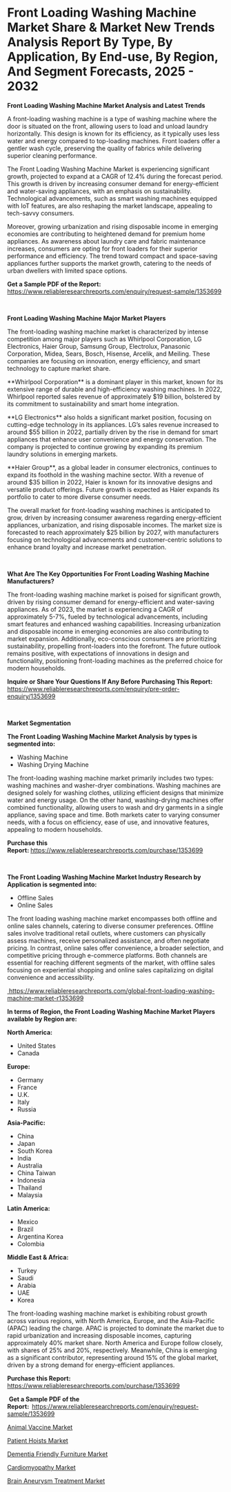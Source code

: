 <p><h1>Front Loading Washing Machine Market Share & Market New Trends Analysis Report By Type, By Application, By End-use, By Region, And Segment Forecasts, 2025 - 2032</h1></p><p><strong>Front Loading Washing Machine Market Analysis and Latest Trends</strong></p>
<p><p>A front-loading washing machine is a type of washing machine where the door is situated on the front, allowing users to load and unload laundry horizontally. This design is known for its efficiency, as it typically uses less water and energy compared to top-loading machines. Front loaders offer a gentler wash cycle, preserving the quality of fabrics while delivering superior cleaning performance.</p><p>The Front Loading Washing Machine Market is experiencing significant growth, projected to expand at a CAGR of 12.4% during the forecast period. This growth is driven by increasing consumer demand for energy-efficient and water-saving appliances, with an emphasis on sustainability. Technological advancements, such as smart washing machines equipped with IoT features, are also reshaping the market landscape, appealing to tech-savvy consumers. </p><p>Moreover, growing urbanization and rising disposable income in emerging economies are contributing to heightened demand for premium home appliances. As awareness about laundry care and fabric maintenance increases, consumers are opting for front loaders for their superior performance and efficiency. The trend toward compact and space-saving appliances further supports the market growth, catering to the needs of urban dwellers with limited space options.</p></p>
<p><strong>Get a Sample PDF of the Report:&nbsp;</strong> <a href="https://www.reliableresearchreports.com/enquiry/request-sample/1353699?utm_campaign=2287&utm_medium=2&utm_source=Github&utm_content=ia&utm_term=05042025&utm_id=front-loading-washing-machine">https://www.reliableresearchreports.com/enquiry/request-sample/1353699</a></p>
<p>&nbsp;</p>
<p><strong>Front Loading Washing Machine Major Market Players</strong></p>
<p><p>The front-loading washing machine market is characterized by intense competition among major players such as Whirlpool Corporation, LG Electronics, Haier Group, Samsung Group, Electrolux, Panasonic Corporation, Midea, Sears, Bosch, Hisense, Arcelik, and Meiling. These companies are focusing on innovation, energy efficiency, and smart technology to capture market share.</p><p>**Whirlpool Corporation** is a dominant player in this market, known for its extensive range of durable and high-efficiency washing machines. In 2022, Whirlpool reported sales revenue of approximately $19 billion, bolstered by its commitment to sustainability and smart home integration.</p><p>**LG Electronics** also holds a significant market position, focusing on cutting-edge technology in its appliances. LG’s sales revenue increased to around $55 billion in 2022, partially driven by the rise in demand for smart appliances that enhance user convenience and energy conservation. The company is projected to continue growing by expanding its premium laundry solutions in emerging markets.</p><p>**Haier Group**, as a global leader in consumer electronics, continues to expand its foothold in the washing machine sector. With a revenue of around $35 billion in 2022, Haier is known for its innovative designs and versatile product offerings. Future growth is expected as Haier expands its portfolio to cater to more diverse consumer needs.</p><p>The overall market for front-loading washing machines is anticipated to grow, driven by increasing consumer awareness regarding energy-efficient appliances, urbanization, and rising disposable incomes. The market size is forecasted to reach approximately $25 billion by 2027, with manufacturers focusing on technological advancements and customer-centric solutions to enhance brand loyalty and increase market penetration.</p></p>
<p>&nbsp;</p>
<p><strong>What Are The Key Opportunities For Front Loading Washing Machine Manufacturers?</strong></p>
<p><p>The front-loading washing machine market is poised for significant growth, driven by rising consumer demand for energy-efficient and water-saving appliances. As of 2023, the market is experiencing a CAGR of approximately 5-7%, fueled by technological advancements, including smart features and enhanced washing capabilities. Increasing urbanization and disposable income in emerging economies are also contributing to market expansion. Additionally, eco-conscious consumers are prioritizing sustainability, propelling front-loaders into the forefront. The future outlook remains positive, with expectations of innovations in design and functionality, positioning front-loading machines as the preferred choice for modern households.</p></p>
<p><strong>Inquire or Share Your Questions If Any Before Purchasing This Report:</strong> <a href="https://www.reliableresearchreports.com/enquiry/pre-order-enquiry/1353699?utm_campaign=2287&utm_medium=2&utm_source=Github&utm_content=ia&utm_term=05042025&utm_id=front-loading-washing-machine">https://www.reliableresearchreports.com/enquiry/pre-order-enquiry/1353699</a></p>
<p>&nbsp;</p>
<p><strong>Market Segmentation</strong></p>
<p><strong>The Front Loading Washing Machine Market Analysis by types is segmented into:</strong></p>
<p><ul><li>Washing Machine</li><li>Washing Drying Machine</li></ul></p>
<p><p>The front-loading washing machine market primarily includes two types: washing machines and washer-dryer combinations. Washing machines are designed solely for washing clothes, utilizing efficient designs that minimize water and energy usage. On the other hand, washing-drying machines offer combined functionality, allowing users to wash and dry garments in a single appliance, saving space and time. Both markets cater to varying consumer needs, with a focus on efficiency, ease of use, and innovative features, appealing to modern households.</p></p>
<p><strong>Purchase this Report:&nbsp;</strong><a href="https://www.reliableresearchreports.com/purchase/1353699?utm_campaign=2287&utm_medium=2&utm_source=Github&utm_content=ia&utm_term=05042025&utm_id=front-loading-washing-machine">https://www.reliableresearchreports.com/purchase/1353699</a></p>
<p>&nbsp;</p>
<p><strong>The Front Loading Washing Machine Market Industry Research by Application is segmented into:</strong></p>
<p><ul><li>Offline Sales</li><li>Online Sales</li></ul></p>
<p><p>The front loading washing machine market encompasses both offline and online sales channels, catering to diverse consumer preferences. Offline sales involve traditional retail outlets, where customers can physically assess machines, receive personalized assistance, and often negotiate pricing. In contrast, online sales offer convenience, a broader selection, and competitive pricing through e-commerce platforms. Both channels are essential for reaching different segments of the market, with offline sales focusing on experiential shopping and online sales capitalizing on digital convenience and accessibility.</p></p>
<p><a href="https://www.reliableresearchreports.com/global-front-loading-washing-machine-market-r1353699?utm_campaign=2287&utm_medium=2&utm_source=Github&utm_content=ia&utm_term=05042025&utm_id=front-loading-washing-machine">&nbsp;https://www.reliableresearchreports.com/global-front-loading-washing-machine-market-r1353699</a></p>
<p><strong>In terms of Region, the Front Loading Washing Machine Market Players available by Region are:</strong></p>
<p>
    <p> <strong> North America: </strong>
        <ul>
            <li>United States</li>
            <li>Canada</li>
        </ul>
        </p> 
    <p> <strong> Europe: </strong>
        <ul>
            <li>Germany</li>
            <li>France</li>
            <li>U.K.</li>
            <li>Italy</li>
            <li>Russia</li>
        </ul>
        </p> 
    <p> <strong> Asia-Pacific: </strong>
        <ul>
            <li>China</li>
            <li>Japan</li>
            <li>South Korea</li>
            <li>India</li>
            <li>Australia</li>
            <li>China Taiwan</li>
            <li>Indonesia</li>
            <li>Thailand</li>
            <li>Malaysia</li>
        </ul>
        </p> 
    <p> <strong> Latin America: </strong>
        <ul>
            <li>Mexico</li>
            <li>Brazil</li>
            <li>Argentina Korea</li>
            <li>Colombia</li>
        </ul>
        </p> 
    <p> <strong> Middle East & Africa: </strong>
        <ul>
            <li>Turkey</li>
            <li>Saudi</li>
            <li>Arabia</li>
            <li>UAE</li>
            <li>Korea</li>
        </ul>
    </p>
    </p>
<p><p>The front-loading washing machine market is exhibiting robust growth across various regions, with North America, Europe, and the Asia-Pacific (APAC) leading the charge. APAC is projected to dominate the market due to rapid urbanization and increasing disposable incomes, capturing approximately 40% market share. North America and Europe follow closely, with shares of 25% and 20%, respectively. Meanwhile, China is emerging as a significant contributor, representing around 15% of the global market, driven by a strong demand for energy-efficient appliances.</p></p>
<p><strong>Purchase this Report: </strong><a href="https://www.reliableresearchreports.com/purchase/1353699?utm_campaign=2287&utm_medium=2&utm_source=Github&utm_content=ia&utm_term=05042025&utm_id=front-loading-washing-machine">https://www.reliableresearchreports.com/purchase/1353699</a></p>
<p>&nbsp;<strong>Get a Sample PDF of the Report:&nbsp;&nbsp;</strong><a href="https://www.reliableresearchreports.com/enquiry/request-sample/1353699?utm_campaign=2287&utm_medium=2&utm_source=Github&utm_content=ia&utm_term=05042025&utm_id=front-loading-washing-machine">https://www.reliableresearchreports.com/enquiry/request-sample/1353699</a></p>
<p><strong></strong></p>
<p><p><a href="https://www.linkedin.com/pulse/animal-vaccine-market-analysis-from-2025-2032-size-growing-ijxnc?utm_campaign=2287&utm_medium=2&utm_source=Github&utm_content=ia&utm_term=05042025&utm_id=front-loading-washing-machine">Animal Vaccine Market</a></p><p><a href="https://github.com/amourdeeks8j/Market-Research-Report-List-1/blob/main/patient-hoists-market.md?utm_campaign=2287&utm_medium=2&utm_source=Github&utm_content=ia&utm_term=05042025&utm_id=front-loading-washing-machine">Patient Hoists Market</a></p><p><a href="https://github.com/shongranch73/Market-Research-Report-List-1/blob/main/dementia-friendly-furniture-market.md?utm_campaign=2287&utm_medium=2&utm_source=Github&utm_content=ia&utm_term=05042025&utm_id=front-loading-washing-machine">Dementia Friendly Furniture Market</a></p><p><a href="https://www.linkedin.com/pulse/determining-cardiomyopathymarket-size-trends-projected-kydec?utm_campaign=2287&utm_medium=2&utm_source=Github&utm_content=ia&utm_term=05042025&utm_id=front-loading-washing-machine">Cardiomyopathy Market</a></p><p><a href="https://www.linkedin.com/pulse/understanding-brain-aneurysm-treatment-market-comprehensive-6cvec?utm_campaign=2287&utm_medium=2&utm_source=Github&utm_content=ia&utm_term=05042025&utm_id=front-loading-washing-machine">Brain Aneurysm Treatment Market</a></p></p>